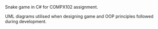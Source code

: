Snake game in C# for COMPX102 assignment.

UML diagrams utilised when designing game and OOP principles followed during development.
